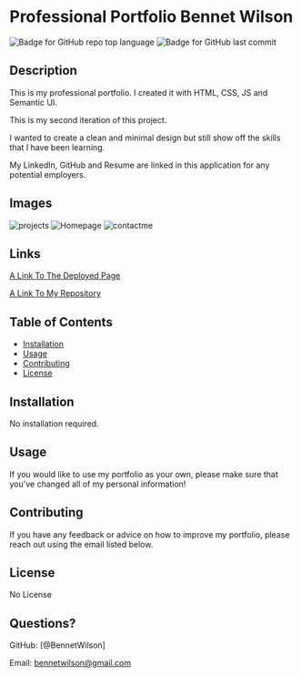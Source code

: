 # Professional Portfolio Bennet Wilson
  ![Badge for GitHub repo top language](https://img.shields.io/github/languages/top/BennetWilson/professional-portfolio?style=flat&logo=appveyor) ![Badge for GitHub last commit](https://img.shields.io/github/last-commit/BennetWilson/professional-portfolio?style=flat&logo=appveyor)
  

  
  
  ## Description 
  
  This is my professional portfolio. I created it with HTML, CSS, JS and Semantic UI.

  This is my second iteration of this project.

  I wanted to create a clean and minimal design but still show off the skills that I have been learning.

  My LinkedIn, GitHub and Resume are linked in this application for any potential employers.


  ## Images
![projects](https://user-images.githubusercontent.com/90366376/150722306-303b830f-4144-44db-be65-6f70205bdee0.PNG)
![Homepage](https://user-images.githubusercontent.com/90366376/150722313-5fdbeed7-b58f-4b48-bf0b-3d9b899d5fc4.PNG)
![contactme](https://user-images.githubusercontent.com/90366376/150722321-e2ce0440-929c-4c56-90f0-05710c6e1dbb.PNG)


  ## Links
  
  [A Link To The Deployed Page](https://bennetwilson.github.io/professional-portfolio/)

  [A Link To My Repository](https://github.com/BennetWilson/professional-portfolio)
  ## Table of Contents
  * [Installation](#installation)
  * [Usage](#usage)
  * [Contributing](#contributing)
  * [License](#license)
  
  ## Installation
  
  
  
  No installation required.
  
  ## Usage 
  
  
  
  If you would like to use my portfolio as your own, please make sure that you've changed all of my personal information!
  
  ## Contributing
  
  
  
  If you have any feedback or advice on how to improve my portfolio, please reach out using the email listed below. 
  
  ## License

No License
  
  
  
  
  ## Questions?
 
  GitHub: [@BennetWilson]
  
  Email: bennetwilson@gmail.com
  